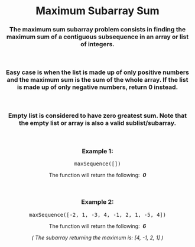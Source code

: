 <div align = "center">

# Maximum Subarray Sum

</div>

<div align = "center">

<h3>The maximum sum subarray problem consists in finding the maximum sum of a contiguous subsequence in an array or list of integers.</h3>
<br>

<h3>Easy case is when the list is made up of only positive numbers and the maximum sum is the sum of the whole array. If the list is made up of only negative numbers, return 0 instead.</h3>
<br>

<h3>Empty list is considered to have zero greatest sum. Note that the empty list or array is also a valid sublist/subarray.</h3>
<br>

<h3>Example 1:</h3>

<pre>maxSequence([])</pre>

<p>The function will return the following: &nbsp;<em><strong>0</strong></em></p>
<br>

<h3>Example 2:</h3>

<pre>maxSequence([-2, 1, -3, 4, -1, 2, 1, -5, 4])</pre>

<p>The function will return the following: &nbsp;<em><strong>6</strong></em></p>
<p><em>(&nbsp;The subarray returning the maximum is: [4, -1, 2, 1]&nbsp;)</em></p>
<br>

</div>
